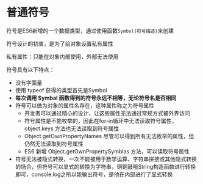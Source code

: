 # 普通符号

符号是ES6新增的一个数据类型，通过使用函数```Symbol(符号描述)```来创建

符号设计的初衷，是为了给对象设置私有属性

私有属性：只能在对象内部使用，外部无法使用

符号具有以下特点：

- 没有字面量
- 使用 typeof 获得的类型首先是Symbol
- **每次调用 Symbal 函数得到的符号永远不相等，无论符号名是否相同**
- 符号可以做为对象的属性名存在，这种属性称之为符号属性
  - 开发者可以通过精心的设计，让这些属性无法通过常规方式被外界访问
  - 符号属性是不能枚举的，因此在for-in循环中无法读取符号属性，object.keys 方法也无法读取到符号属性
  - Object.getOwnPropertyNames 尽管可以得到所有无法枚举的属性，但仍然无法读取到符号属性
  - ES6 新增 Object.getOwnPropertySymblas 方法，可以读取符号属性
- 符号无法被隐式转换，一次不能被用于数学运算，字符串拼接或其他隐式转换的场合，但符号可以显式的转换为字符串，铜铜鼓哦String构造函数进行转换即可，console.log之所以能输出符号，是他在内部进行了显式转换